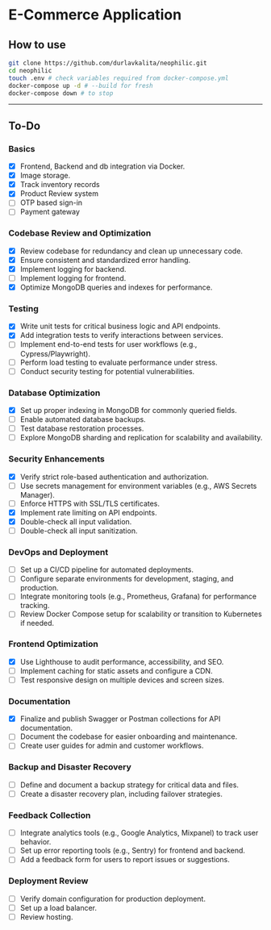 # E-Commerce Application

## How to use

```bash
git clone https://github.com/durlavkalita/neophilic.git
cd neophilic
touch .env # check variables required from docker-compose.yml
docker-compose up -d # --build for fresh
docker-compose down # to stop
```
---

## To-Do

### Basics
- [x] Frontend, Backend and db integration via Docker.
- [x] Image storage.
- [x] Track inventory records
- [x] Product Review system
- [ ] OTP based sign-in
- [ ] Payment gateway

### Codebase Review and Optimization
- [x] Review codebase for redundancy and clean up unnecessary code.
- [x] Ensure consistent and standardized error handling.
- [x] Implement logging for backend.
- [ ] Implement logging for frontend.
- [x] Optimize MongoDB queries and indexes for performance.

### Testing
- [x] Write unit tests for critical business logic and API endpoints.
- [x] Add integration tests to verify interactions between services.
- [ ] Implement end-to-end tests for user workflows (e.g., Cypress/Playwright).
- [ ] Perform load testing to evaluate performance under stress.
- [ ] Conduct security testing for potential vulnerabilities.

### Database Optimization
- [x] Set up proper indexing in MongoDB for commonly queried fields.
- [ ] Enable automated database backups.
- [ ] Test database restoration processes.
- [ ] Explore MongoDB sharding and replication for scalability and availability.

### Security Enhancements
- [x] Verify strict role-based authentication and authorization.
- [ ] Use secrets management for environment variables (e.g., AWS Secrets Manager).
- [ ] Enforce HTTPS with SSL/TLS certificates.
- [x] Implement rate limiting on API endpoints.
- [x] Double-check all input validation.
- [ ] Double-check all input sanitization.

### DevOps and Deployment
- [ ] Set up a CI/CD pipeline for automated deployments.
- [ ] Configure separate environments for development, staging, and production.
- [ ] Integrate monitoring tools (e.g., Prometheus, Grafana) for performance tracking.
- [ ] Review Docker Compose setup for scalability or transition to Kubernetes if needed.

### Frontend Optimization
- [x] Use Lighthouse to audit performance, accessibility, and SEO.
- [ ] Implement caching for static assets and configure a CDN.
- [ ] Test responsive design on multiple devices and screen sizes.

### Documentation
- [x] Finalize and publish Swagger or Postman collections for API documentation.
- [ ] Document the codebase for easier onboarding and maintenance.
- [ ] Create user guides for admin and customer workflows.

### Backup and Disaster Recovery
- [ ] Define and document a backup strategy for critical data and files.
- [ ] Create a disaster recovery plan, including failover strategies.

### Feedback Collection
- [ ] Integrate analytics tools (e.g., Google Analytics, Mixpanel) to track user behavior.
- [ ] Set up error reporting tools (e.g., Sentry) for frontend and backend.
- [ ] Add a feedback form for users to report issues or suggestions.

### Deployment Review
- [ ] Verify domain configuration for production deployment.
- [ ] Set up a load balancer.
- [ ] Review hosting.
